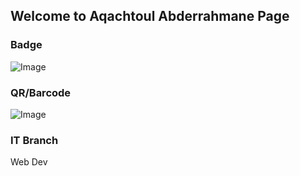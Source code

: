 ## Welcome to Aqachtoul Abderrahmane Page


### Badge
![Image](badges/aqachtoulabderrahmane.png)

### QR/Barcode
![Image](qr/qr_aqachtoulabderrahmane.png)
### IT Branch
Web Dev

